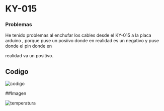 # KY-015

### Problemas

He tenido problemas al enchufar los cables desde el KY-015 a la placa arduino , porque puse un posiivo donde en realidad es un negativo y puse donde el pin donde en 

realidad va un positivo.

## Codigo

![codigo](https://github.com/aRnAu1012/arduino./blob/main/codigo%20KY-015)

##Imagen

![temperatura](https://github.com/aRnAu1012/arduino./blob/main/Captura%20de%20pantalla%20de%202022-02-02%2012-37-00.png)
